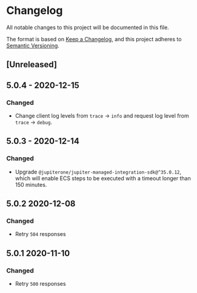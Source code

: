 # Changelog

All notable changes to this project will be documented in this file.

The format is based on [Keep a Changelog](https://keepachangelog.com/en/1.0.0/),
and this project adheres to
[Semantic Versioning](https://semver.org/spec/v2.0.0.html).

## [Unreleased]

## 5.0.4 - 2020-12-15

### Changed

- Change client log levels from `trace` -> `info` and request log level from
  `trace` -> `debug`.

## 5.0.3 - 2020-12-14

### Changed

- Upgrade `@jupiterone/jupiter-managed-integration-sdk@^35.0.12`, which will
  enable ECS steps to be executed with a timeout longer than 150 minutes.

## 5.0.2 2020-12-08

### Changed

- Retry `504` responses

## 5.0.1 2020-11-10

### Changed

- Retry `500` responses
